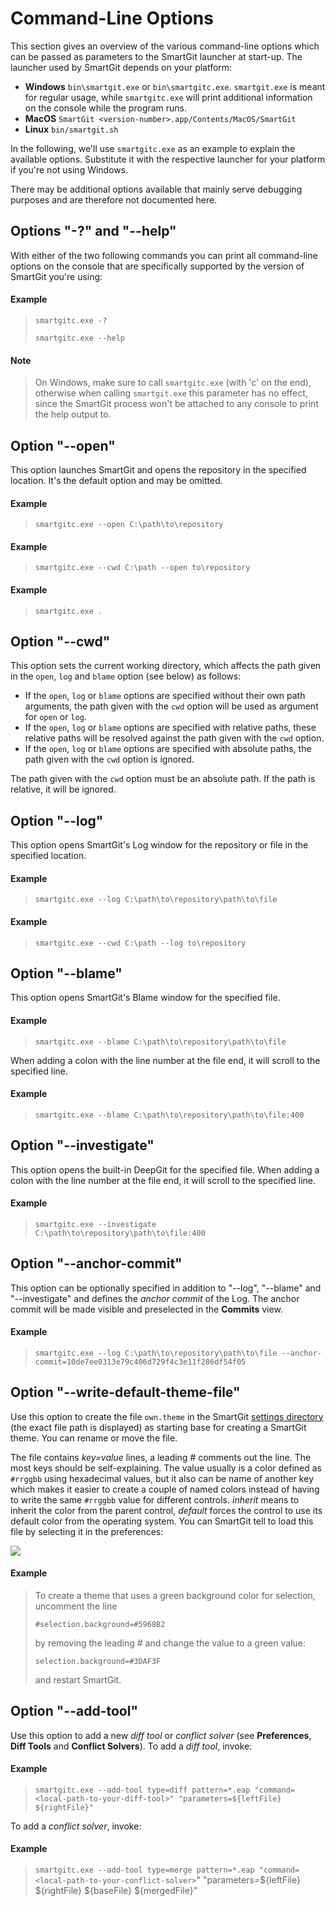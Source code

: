 # Command-Line Options

This section gives an overview of the various command-line options which can be passed as parameters to the SmartGit launcher at start-up. The launcher used by SmartGit depends on your platform:

- **Windows** `bin\smartgit.exe` or `bin\smartgitc.exe`.
  `smartgit.exe` is meant for regular usage, while `smartgitc.exe` will print additional information on the console while the program runs.
- **MacOS** `SmartGit <version-number>.app/Contents/MacOS/SmartGit`
- **Linux** `bin/smartgit.sh`

In the following, we'll use `smartgitc.exe` as an example to explain the available options. Substitute it with the respective launcher for your platform if you're not using Windows.

There may be additional options available that mainly serve debugging purposes and are therefore not documented here.

## Options "-?" and "--help"

With either of the two following commands you can print all command-line options on the console that are specifically supported by the version of SmartGit you're using:

#### Example

> `smartgitc.exe -?`
>
>`smartgitc.exe --help`

#### Note

> On Windows, make sure to call `smartgitc.exe` (with 'c' on the end), otherwise when calling `smartgit.exe` this parameter has no effect, since the SmartGit process won't be attached to any console to print the help output to.

## Option "--open"

This option launches SmartGit and opens the repository in the specified location. It's the default option and may be omitted.

#### Example

> `smartgitc.exe --open C:\path\to\repository`

#### Example

> `smartgitc.exe --cwd C:\path --open to\repository`

#### Example

> `smartgitc.exe .`

## Option "--cwd"

This option sets the current working directory, which affects the path given in the `open`, `log` and `blame` option (see below) as follows:

- If the `open`, `log` or `blame` options are specified without their own path arguments, the path given with the `cwd` option will be used as argument for `open` or `log`.
- If the `open`, `log` or `blame` options are specified with relative paths, these relative paths will be resolved against the path given with the `cwd` option.
- If the `open`, `log` or `blame` options are specified with absolute paths, the path given with the `cwd` option is ignored.

The path given with the `cwd` option must be an absolute path. If the path is relative, it will be ignored.

## Option "--log"

This option opens SmartGit's Log window for the repository or file in the specified location.

#### Example

> `smartgitc.exe --log C:\path\to\repository\path\to\file`

#### Example

> `smartgitc.exe --cwd C:\path --log to\repository`

## Option "--blame"

This option opens SmartGit's Blame window for the specified file.

#### Example

> `smartgitc.exe --blame C:\path\to\repository\path\to\file`

When adding a colon with the line number at the file end, it will scroll to the specified line.

#### Example

> `smartgitc.exe --blame C:\path\to\repository\path\to\file:400`

## Option "--investigate"

This option opens the built-in DeepGit for the specified file. When adding a colon with the line number at the file end, it will scroll to the specified line.

#### Example

> `smartgitc.exe --investigate C:\path\to\repository\path\to\file:400`

## Option "--anchor-commit"

This option can be optionally specified in addition to "--log", "--blame" and "--investigate" and defines the *anchor commit* of the Log. The anchor commit will be made visible and preselected in the **Commits** view.

#### Example

> `smartgitc.exe --log C:\path\to\repository\path\to\file --anchor-commit=10de7ee0313e79c406d729f4c3e11f286df54f05`

## Option "--write-default-theme-file"

Use this option to create the file `own.theme` in the SmartGit [settings directory](AdvancedSettings/VM-options.md) (the exact file path is displayed) as starting base for creating a SmartGit theme. You can rename or move the file.

The file contains *key=value* lines, a leading \# comments out the line. The most keys should be self-explaining. The value usually is a color defined as `#rrggbb` using hexadecimal values, but it also can be name of another key which makes it easier to create a couple of named colors instead of having to write the same `#rrggbb` value for different controls.
*inherit* means to inherit the color from the parent control, *default* forces the control to use its default color from the operating system. You can SmartGit tell to load this file by selecting it in the preferences:

![](../attachments/53215487/53215488.png)

#### Example

> To create a theme that uses a green background color for selection, uncomment the line
>
>`#selection.background=#5968B2`
>
>by removing the leading \# and change the value to a green value:
>
>`selection.background=#3DAF3F`
>
>and restart SmartGit.

## Option "--add-tool"

Use this option to add a new *diff tool* or *conflict solver* (see **Preferences**, **Diff Tools** and **Conflict Solvers**). To add a *diff tool*, invoke:

#### Example

> `smartgitc.exe --add-tool type=diff pattern=*.eap "command=<local-path-to-your-diff-tool>" "parameters=${leftFile} ${rightFile}"`

To add a *conflict solver*, invoke:

#### Example

> `smartgitc.exe --add-tool type=merge pattern=*.eap "command=<local-path-to-your-conflict-solver>`" "parameters=${leftFile} ${rightFile} ${baseFile} ${mergedFile}"  
